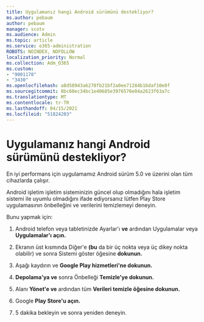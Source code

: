 ```yaml
---
title: Uygulamanız hangi Android sürümünü destekliyor?
ms.author: pebaum
author: pebaum
manager: scotv
ms.audience: Admin
ms.topic: article
ms.service: o365-administration
ROBOTS: NOINDEX, NOFOLLOW
localization_priority: Normal
ms.collection: Adm_O365
ms.custom:
- "9001178"
- "3430"
ms.openlocfilehash: a8d58943a6278fb21bf2a0ee71284b16daf10e0f
ms.sourcegitcommit: 8bc60ec34bc1e40685e3976576e04a2623f63a7c
ms.translationtype: MT
ms.contentlocale: tr-TR
ms.lasthandoff: 04/15/2021
ms.locfileid: "51824203"
---
```

# <a name="what-version-of-android-does-your-app-support"></a>Uygulamanız hangi Android sürümünü destekliyor?

En iyi performans için uygulamamız Android sürüm 5.0 ve üzerini olan tüm cihazlarda çalışır.

Android işletim işletim sisteminizin güncel olup olmadığını hala işletim sistemi ile uyumlu olmadığını ifade ediyorsanız lütfen Play Store uygulamasının önbelleğini ve verilerini temizlemeyi deneyin.

Bunu yapmak için: 

1. Android telefon veya tabletinizde Ayarlar'ı **ve** ardından Uygulamalar veya **Uygulamalar'ı** **açın.**

2. Ekranın üst kısmında Diğer'e **(bu** da bir üç nokta veya üç dikey nokta olabilir) ve sonra Sistemi göster öğesine **dokunun.** 

3. Aşağı kaydırın ve **Google Play hizmetleri'ne dokunun.** 

4. **Depolama'ya ve** sonra Önbelleği **Temizle'ye dokunun.** 

5. Alanı **Yönet'e ve** ardından tüm **Verileri temizle öğesine dokunun.** 

6. Google **Play Store'u açın.** 

7. 5 dakika bekleyin ve sonra yeniden deneyin. 